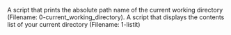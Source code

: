 A script that prints the absolute path name of the current working directory (Filename: 0-current_working_directory).
A script that displays the contents list of your current directory (Filename: 1-listit)
